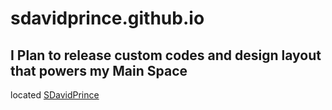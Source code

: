 # sdavidprince.github.io

## I Plan to release custom codes and design layout that powers my Main Space
located <a href="https://www.sdavidprince.space/">SDavidPrince</a>
